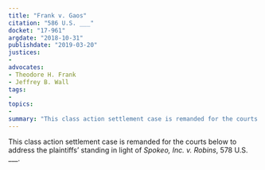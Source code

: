 ```yaml
---
title: "Frank v. Gaos"
citation: "586 U.S. ___"
docket: "17-961"
argdate: "2018-10-31"
publishdate: "2019-03-20"
justices:
- 
advocates:
- Theodore H. Frank
- Jeffrey B. Wall
tags:
- 
topics:
- 
summary: "This class action settlement case is remanded for the courts below to address the plaintiffs’ standing in light of Spokeo, Inc. v. Robins, 578 U.S. ___."
---
```

This class action settlement case is remanded for the courts below to address the plaintiffs’ standing in light of *Spokeo, Inc. v. Robins*, 578 U.S. ___.